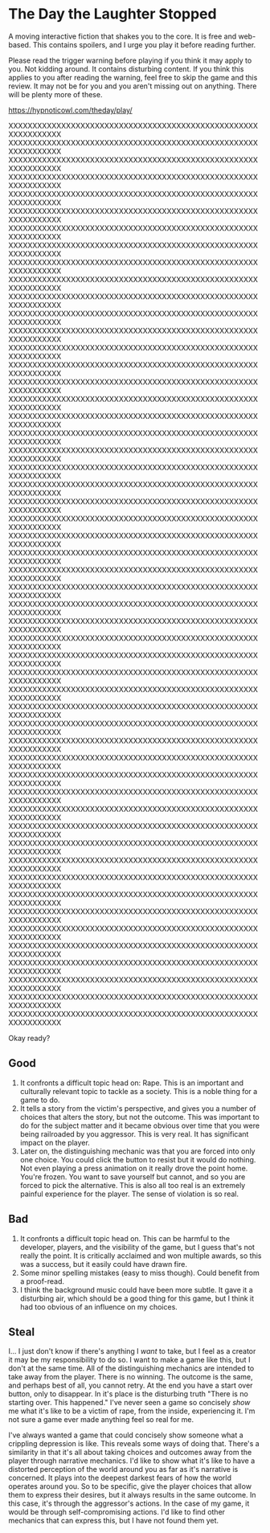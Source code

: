 # The Day the Laughter Stopped

A moving interactive fiction that shakes you to the core. It is free and web-based. This contains spoilers, and I urge you play it before reading further.

Please read the trigger warning before playing if you think it may apply to you. Not kidding around. It contains disturbing content. If you think this applies to you after reading the warning, feel free to skip the game and this review. It may not be for you and you aren't missing out on anything. There will be plenty more of these.

https://hypnoticowl.com/theday/play/ 

XXXXXXXXXXXXXXXXXXXXXXXXXXXXXXXXXXXXXXXXXXXXXXXXXXXXXXXXXXXXXXX
XXXXXXXXXXXXXXXXXXXXXXXXXXXXXXXXXXXXXXXXXXXXXXXXXXXXXXXXXXXXXXX
XXXXXXXXXXXXXXXXXXXXXXXXXXXXXXXXXXXXXXXXXXXXXXXXXXXXXXXXXXXXXXX
XXXXXXXXXXXXXXXXXXXXXXXXXXXXXXXXXXXXXXXXXXXXXXXXXXXXXXXXXXXXXXX
XXXXXXXXXXXXXXXXXXXXXXXXXXXXXXXXXXXXXXXXXXXXXXXXXXXXXXXXXXXXXXX
XXXXXXXXXXXXXXXXXXXXXXXXXXXXXXXXXXXXXXXXXXXXXXXXXXXXXXXXXXXXXXX
XXXXXXXXXXXXXXXXXXXXXXXXXXXXXXXXXXXXXXXXXXXXXXXXXXXXXXXXXXXXXXX
XXXXXXXXXXXXXXXXXXXXXXXXXXXXXXXXXXXXXXXXXXXXXXXXXXXXXXXXXXXXXXX
XXXXXXXXXXXXXXXXXXXXXXXXXXXXXXXXXXXXXXXXXXXXXXXXXXXXXXXXXXXXXXX
XXXXXXXXXXXXXXXXXXXXXXXXXXXXXXXXXXXXXXXXXXXXXXXXXXXXXXXXXXXXXXX
XXXXXXXXXXXXXXXXXXXXXXXXXXXXXXXXXXXXXXXXXXXXXXXXXXXXXXXXXXXXXXX
XXXXXXXXXXXXXXXXXXXXXXXXXXXXXXXXXXXXXXXXXXXXXXXXXXXXXXXXXXXXXXX
XXXXXXXXXXXXXXXXXXXXXXXXXXXXXXXXXXXXXXXXXXXXXXXXXXXXXXXXXXXXXXX
XXXXXXXXXXXXXXXXXXXXXXXXXXXXXXXXXXXXXXXXXXXXXXXXXXXXXXXXXXXXXXX
XXXXXXXXXXXXXXXXXXXXXXXXXXXXXXXXXXXXXXXXXXXXXXXXXXXXXXXXXXXXXXX
XXXXXXXXXXXXXXXXXXXXXXXXXXXXXXXXXXXXXXXXXXXXXXXXXXXXXXXXXXXXXXX
XXXXXXXXXXXXXXXXXXXXXXXXXXXXXXXXXXXXXXXXXXXXXXXXXXXXXXXXXXXXXXX
XXXXXXXXXXXXXXXXXXXXXXXXXXXXXXXXXXXXXXXXXXXXXXXXXXXXXXXXXXXXXXX
XXXXXXXXXXXXXXXXXXXXXXXXXXXXXXXXXXXXXXXXXXXXXXXXXXXXXXXXXXXXXXX
XXXXXXXXXXXXXXXXXXXXXXXXXXXXXXXXXXXXXXXXXXXXXXXXXXXXXXXXXXXXXXX
XXXXXXXXXXXXXXXXXXXXXXXXXXXXXXXXXXXXXXXXXXXXXXXXXXXXXXXXXXXXXXX
XXXXXXXXXXXXXXXXXXXXXXXXXXXXXXXXXXXXXXXXXXXXXXXXXXXXXXXXXXXXXXX
XXXXXXXXXXXXXXXXXXXXXXXXXXXXXXXXXXXXXXXXXXXXXXXXXXXXXXXXXXXXXXX
XXXXXXXXXXXXXXXXXXXXXXXXXXXXXXXXXXXXXXXXXXXXXXXXXXXXXXXXXXXXXXX
XXXXXXXXXXXXXXXXXXXXXXXXXXXXXXXXXXXXXXXXXXXXXXXXXXXXXXXXXXXXXXX
XXXXXXXXXXXXXXXXXXXXXXXXXXXXXXXXXXXXXXXXXXXXXXXXXXXXXXXXXXXXXXX
XXXXXXXXXXXXXXXXXXXXXXXXXXXXXXXXXXXXXXXXXXXXXXXXXXXXXXXXXXXXXXX
XXXXXXXXXXXXXXXXXXXXXXXXXXXXXXXXXXXXXXXXXXXXXXXXXXXXXXXXXXXXXXX
XXXXXXXXXXXXXXXXXXXXXXXXXXXXXXXXXXXXXXXXXXXXXXXXXXXXXXXXXXXXXXX
XXXXXXXXXXXXXXXXXXXXXXXXXXXXXXXXXXXXXXXXXXXXXXXXXXXXXXXXXXXXXXX
XXXXXXXXXXXXXXXXXXXXXXXXXXXXXXXXXXXXXXXXXXXXXXXXXXXXXXXXXXXXXXX
XXXXXXXXXXXXXXXXXXXXXXXXXXXXXXXXXXXXXXXXXXXXXXXXXXXXXXXXXXXXXXX
XXXXXXXXXXXXXXXXXXXXXXXXXXXXXXXXXXXXXXXXXXXXXXXXXXXXXXXXXXXXXXX
XXXXXXXXXXXXXXXXXXXXXXXXXXXXXXXXXXXXXXXXXXXXXXXXXXXXXXXXXXXXXXX
XXXXXXXXXXXXXXXXXXXXXXXXXXXXXXXXXXXXXXXXXXXXXXXXXXXXXXXXXXXXXXX
XXXXXXXXXXXXXXXXXXXXXXXXXXXXXXXXXXXXXXXXXXXXXXXXXXXXXXXXXXXXXXX
XXXXXXXXXXXXXXXXXXXXXXXXXXXXXXXXXXXXXXXXXXXXXXXXXXXXXXXXXXXXXXX
XXXXXXXXXXXXXXXXXXXXXXXXXXXXXXXXXXXXXXXXXXXXXXXXXXXXXXXXXXXXXXX
XXXXXXXXXXXXXXXXXXXXXXXXXXXXXXXXXXXXXXXXXXXXXXXXXXXXXXXXXXXXXXX
XXXXXXXXXXXXXXXXXXXXXXXXXXXXXXXXXXXXXXXXXXXXXXXXXXXXXXXXXXXXXXX
XXXXXXXXXXXXXXXXXXXXXXXXXXXXXXXXXXXXXXXXXXXXXXXXXXXXXXXXXXXXXXX
XXXXXXXXXXXXXXXXXXXXXXXXXXXXXXXXXXXXXXXXXXXXXXXXXXXXXXXXXXXXXXX
XXXXXXXXXXXXXXXXXXXXXXXXXXXXXXXXXXXXXXXXXXXXXXXXXXXXXXXXXXXXXXX
XXXXXXXXXXXXXXXXXXXXXXXXXXXXXXXXXXXXXXXXXXXXXXXXXXXXXXXXXXXXXXX
XXXXXXXXXXXXXXXXXXXXXXXXXXXXXXXXXXXXXXXXXXXXXXXXXXXXXXXXXXXXXXX
XXXXXXXXXXXXXXXXXXXXXXXXXXXXXXXXXXXXXXXXXXXXXXXXXXXXXXXXXXXXXXX
XXXXXXXXXXXXXXXXXXXXXXXXXXXXXXXXXXXXXXXXXXXXXXXXXXXXXXXXXXXXXXX
XXXXXXXXXXXXXXXXXXXXXXXXXXXXXXXXXXXXXXXXXXXXXXXXXXXXXXXXXXXXXXX
XXXXXXXXXXXXXXXXXXXXXXXXXXXXXXXXXXXXXXXXXXXXXXXXXXXXXXXXXXXXXXX
XXXXXXXXXXXXXXXXXXXXXXXXXXXXXXXXXXXXXXXXXXXXXXXXXXXXXXXXXXXXXXX
XXXXXXXXXXXXXXXXXXXXXXXXXXXXXXXXXXXXXXXXXXXXXXXXXXXXXXXXXXXXXXX
XXXXXXXXXXXXXXXXXXXXXXXXXXXXXXXXXXXXXXXXXXXXXXXXXXXXXXXXXXXXXXX
XXXXXXXXXXXXXXXXXXXXXXXXXXXXXXXXXXXXXXXXXXXXXXXXXXXXXXXXXXXXXXX

Okay ready?

## Good
1. It confronts a difficult topic head on: Rape. This is an important and culturally relevant topic to tackle as a society. This is a noble thing for a game to do.
2. It tells a story from the victim's perspective, and gives you a number of choices that alters the story, but not the outcome. This was important to do for the subject matter and it became obvious over time that you were being railroaded by you aggressor. This is very real. It has significant impact on the player.
3. Later on, the distinguishing mechanic was that you are forced into only one choice. You could click the button to resist but it would do nothing. Not even playing a press animation on it really drove the point home. You're frozen. You want to save yourself but cannot, and so you are forced to pick the alternative. This is also all too real is an extremely painful experience for the player. The sense of violation is so real.

## Bad
1. It confronts a difficult topic head on. This can be harmful to the developer, players, and the visibility of the game, but I guess that's not really the point. It is critically acclaimed and won multiple awards, so this was a success, but it easily could have drawn fire.
2. Some minor spelling mistakes (easy to miss though). Could benefit from a proof-read.
3. I think the background music could have been more subtle. It gave it a disturbing air, which should be a good thing for this game, but I think it had too obvious of an influence on my choices.

## Steal

I... I just don't know if there's anything I *want* to take, but I feel as a creator it may be my responsibility to do so. I want to make a game like this, but I don't at the same time. All of the distinguishing mechanics are intended to take away from the player. There is no winning. The outcome is the same, and perhaps best of all, you cannot retry. At the end you have a start over button, only to disappear. In it's place is the disturbing truth "There is no starting over. This happened." I've never seen a game so concisely *show* me what it's like to be a victim of rape, from the inside, experiencing it. I'm not sure a game ever made anything feel so real for me.

I've always wanted a game that could concisely show someone what a crippling depression is like. This reveals some ways of doing that. There's a similarity in that it's all about taking choices and outcomes away from the player through narrative mechanics. I'd like to show what it's like to have a distorted perception of the world around you as far as it's narrative is concerned. It plays into the deepest darkest fears of how the world operates around you. So to be specific, give the player choices that allow them to express their desires, but it always results in the same outcome. In this case, it's through the aggressor's actions. In the case of my game, it would be through self-compromising actions. I'd like to find other mechanics that can express this, but I have not found them yet.
